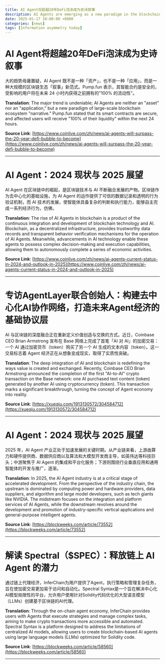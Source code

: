 ```yaml
---
title: AI Agent将超越20年DeFi泡沫成为史诗叙事  
description: AI Agents are emerging as a new paradigm in the blockchain ecosystem, offering a narrative that surpasses the 20-year DeFi bubble. Pump.fun assures users of secure smart contracts and full liquidity recovery within 24 hours.  
date: 2025-01-17 10:00:00 +0800  
categories: [news]  
tags: [Information asymmetry today]  
---
```


# AI Agent将超越20年DeFi泡沫成为史诗叙事  

大的趋势毋庸置疑，AI Agent 既不是一种「资产」，也不是一种「应用」，而是一种大规模的区块链生态「叙事」新范式。Pump.fun 表示，其智能合约是安全的，受影响的用户将在未来 24 小时内获得之前拥有的"100% 的流动性"。  

**Translation**: The major trend is undeniable; AI Agents are neither an "asset" nor an "application," but a new paradigm of large-scale blockchain ecosystem "narrative." Pump.fun stated that its smart contracts are secure, and affected users will receive "100% of their liquidity" within the next 24 hours.  

**Source Link**: [https://www.coinlive.com/zh/news/ai-agents-will-surpass-the-20-year-defi-bubble-to-become](https://www.coinlive.com/zh/news/ai-agents-will-surpass-the-20-year-defi-bubble-to-become)  

---

# AI Agent：2024 现状与 2025 展望  

AI Agent 在区块链中的崛起，是区块链技术与 AI 不断融合发展的产物。区块链作为去中心化的基础设施，为 AI Agent 的运作提供了可信的数据记录和透明的行为验证机制，而 AI 技术的发展，使智能体具备复杂的判断和执行能力，能够自主完成一系列经济行为，仿佛。  

**Translation**: The rise of AI Agents in blockchain is a product of the continuous integration and development of blockchain technology and AI. Blockchain, as a decentralized infrastructure, provides trustworthy data records and transparent behavior verification mechanisms for the operation of AI Agents. Meanwhile, advancements in AI technology enable these agents to possess complex decision-making and execution capabilities, allowing them to autonomously complete a series of economic activities.  

**Source Link**: [https://www.coinlive.com/zh/news/ai-agents-current-status-in-2024-and-outlook-in-2025](https://www.coinlive.com/zh/news/ai-agents-current-status-in-2024-and-outlook-in-2025)  

---

# 专访AgentLayer联合创始人：构建去中心化AI协作网络，打造未来Agent经济的基础协议层  

AI 与区块链的深度融合正在重新定义价值创造与交换的方式。近日，Coinbase CEO Brian Armstrong 宣布在 Base 网络上完成了首笔「AI 对 AI」的加密交易：一个 AI 通过加密货币（token）购买了另一个 AI 生成的文本内容（token）。这一交易标志着 Agent 经济正在从想象变成现实，取得了实质性突破。  

**Translation**: The deep integration of AI and blockchain is redefining the ways value is created and exchanged. Recently, Coinbase CEO Brian Armstrong announced the completion of the first "AI-to-AI" crypto transaction on the Base network: one AI purchased text content (token) generated by another AI using cryptocurrency (token). This transaction marks a significant breakthrough, turning the concept of Agent economy into reality.  

**Source Link**: [https://xueqiu.com/1913130572/304584712](https://xueqiu.com/1913130572/304584712)  

---

# AI Agent：2024 现状与 2025 展望  

2025 年，AI Agent 产业正处于加速发展的关键时期。从产业链来看，上游由算力和硬件提供商、数据供应商以及算法和大模型开发商主导，如英伟达等科技巨头；中游聚焦于 AI Agent 的集成和平台化服务；下游则围绕行业垂直应用和通用智能体的开发与推广，逐渐。  

**Translation**: In 2025, the AI Agent industry is at a critical stage of accelerated development. From the perspective of the industry chain, the upstream is dominated by computing power and hardware providers, data suppliers, and algorithm and large model developers, such as tech giants like NVIDIA. The midstream focuses on the integration and platform services of AI Agents, while the downstream revolves around the development and promotion of industry-specific vertical applications and general-purpose intelligent agents.  

**Source Link**: [https://blockweeks.com/article/73552](https://blockweeks.com/article/73552)  

---

# 解读 Spectral（$SPEC）：释放链上 AI Agent 的潜力  

通过链上代理经济，InferChain为用户提供了Agent，执行策略和管理复杂任务，旨在使加密交易更加易于访问和自动化。Spectral Syntax是一个旨在解决中心化AI模型局限性的平台，允许用户使用针对Solidity代码优化的大型语言模型（LLMs）创建基于区块链的AI代理。  

**Translation**: Through the on-chain agent economy, InferChain provides users with Agents that execute strategies and manage complex tasks, aiming to make crypto transactions more accessible and automated. Spectral Syntax is a platform designed to address the limitations of centralized AI models, allowing users to create blockchain-based AI agents using large language models (LLMs) optimized for Solidity code.  

**Source Link**: [https://blockweeks.com/article/58560](https://blockweeks.com/article/58560)  

---